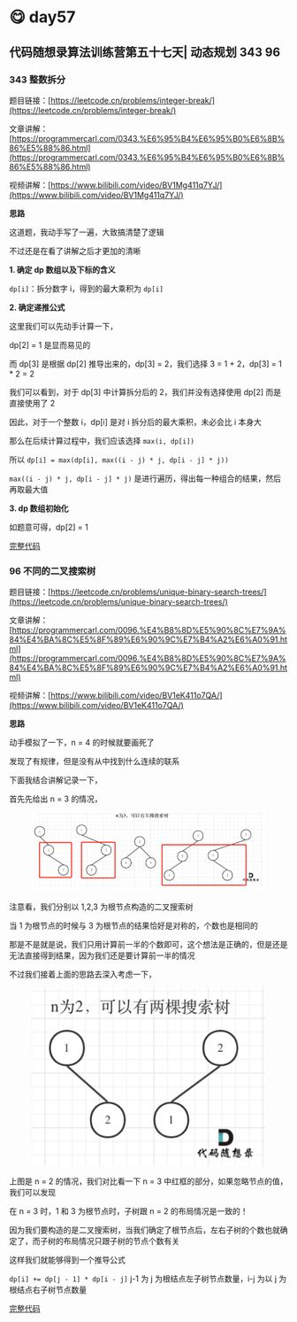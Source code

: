 # 😋 day57

## 代码随想录算法训练营第五十七天| 动态规划 343 96

### 343 整数拆分

题目链接：[https://leetcode.cn/problems/integer-break/](https://leetcode.cn/problems/integer-break/)

文章讲解：[https://programmercarl.com/0343.%E6%95%B4%E6%95%B0%E6%8B%86%E5%88%86.html](https://programmercarl.com/0343.%E6%95%B4%E6%95%B0%E6%8B%86%E5%88%86.html)

视频讲解：[https://www.bilibili.com/video/BV1Mg411q7YJ/](https://www.bilibili.com/video/BV1Mg411q7YJ/)

**思路**

这道题，我动手写了一遍，大致搞清楚了逻辑

不过还是在看了讲解之后才更加的清晰

**1. 确定 dp 数组以及下标的含义**

`dp[i]`：拆分数字 i，得到的最大乘积为 `dp[i]`

**2. 确定递推公式**

这里我们可以先动手计算一下，

dp\[2] = 1 是显而易见的

而 dp\[3] 是根据 dp\[2] 推导出来的，dp\[3] = 2，我们选择 3 = 1 + 2，dp\[3] = 1 \* 2 = 2

我们可以看到，对于 dp\[3] 中计算拆分后的 2，我们并没有选择使用 dp\[2] 而是直接使用了 2

因此，对于一个整数 i，dp\[i] 是对 i 拆分后的最大乘积，未必会比 i 本身大

那么在后续计算过程中，我们应该选择 `max(i, dp[i])`

所以 `dp[i] = max(dp[i], max((i - j) * j, dp[i - j] * j))`

`max((i - j) * j, dp[i - j] * j)` 是进行遍历，得出每一种组合的结果，然后再取最大值

**3. dp 数组初始化**

如题意可得，dp\[2] = 1

[完整代码](https://github.com/hd2yao/leetcode/tree/master/training/day57/0343\_integer\_break.go)

### 96 不同的二叉搜索树

题目链接：[https://leetcode.cn/problems/unique-binary-search-trees/](https://leetcode.cn/problems/unique-binary-search-trees/)

文章讲解：[https://programmercarl.com/0096.%E4%B8%8D%E5%90%8C%E7%9A%84%E4%BA%8C%E5%8F%89%E6%90%9C%E7%B4%A2%E6%A0%91.html](https://programmercarl.com/0096.%E4%B8%8D%E5%90%8C%E7%9A%84%E4%BA%8C%E5%8F%89%E6%90%9C%E7%B4%A2%E6%A0%91.html)

视频讲解：[https://www.bilibili.com/video/BV1eK411o7QA/](https://www.bilibili.com/video/BV1eK411o7QA/)

**思路**

动手模拟了一下，n = 4 的时候就要画死了

发现了有规律，但是没有从中找到什么连续的联系

下面我结合讲解记录一下，

首先先给出 n = 3 的情况，

<div align="left">

<figure><img src="../.gitbook/assets/day57-1.png" alt=""><figcaption></figcaption></figure>

</div>

注意看，我们分别以 1,2,3 为根节点构造的二叉搜索树

当 1 为根节点的时候与 3 为根节点的结果恰好是对称的，个数也是相同的

那是不是就是说，我们只用计算前一半的个数即可，这个想法是正确的，但是还是无法直接得到结果，因为我们还是要计算前一半的情况

不过我们接着上面的思路去深入考虑一下，

<div align="left">

<figure><img src="../.gitbook/assets/day57-2.png" alt=""><figcaption></figcaption></figure>

</div>

上图是 n = 2 的情况，我们对比看一下 n = 3 中红框的部分，如果忽略节点的值，我们可以发现

在 n = 3 时，1 和 3 为根节点时，子树跟 n = 2 的布局情况是一致的！

因为我们要构造的是二叉搜索树，当我们确定了根节点后，左右子树的个数也就确定了，而子树的布局情况只跟子树的节点个数有关

这样我们就能够得到一个推导公式

`dp[i] += dp[j - 1] * dp[i - j]` j-1 为 j 为根结点左子树节点数量，i-j 为以 j 为根结点右子树节点数量

[完整代码](https://github.com/hd2yao/leetcode/tree/master/training/day57/0096\_unique\_binary\_search\_trees.go)
